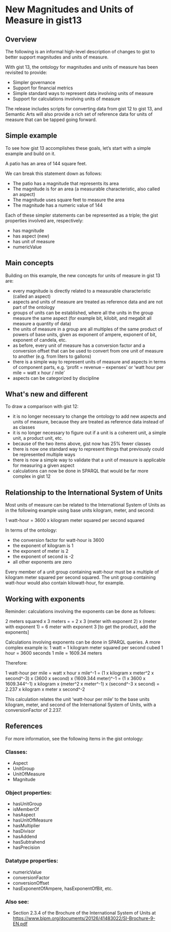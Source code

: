# New Magnitudes and Units of Measure in gist13

## Overview

The following is an informal high-level description of changes to gist to better support magnitudes and units of measure.

With gist 13, the ontology for magnitudes and units of measure has been revisited to provide:

- Simpler governance
- Support for financial metrics
- Simple standard ways to represent data involving units of measure
- Support for calculations involving units of measure

The release includes scripts for converting data from gist 12 to gist 13, and Semantic Arts will also provide a rich set of reference data for units of measure that can be tapped going forward.

## Simple example

To see how gist 13 accomplishes these goals, let’s start with a simple example and build on it.

A patio has an area of 144 square feet.

We can break this statement down as follows:

- The patio has a magnitude that represents its area
- The magnitude is for an area (a measurable characteristic, also called an aspect)
- The magnitude uses square feet to measure the area
- The magnitude has a numeric value of 144

Each of these simpler statements can be represented as a triple; the gist properties involved are, respectively:

- has magnitude
- has aspect (new)
- has unit of measure
- numericValue

## Main concepts

Building on this example, the new concepts for units of measure in gist 13 are:

- every magnitude is directly related to a measurable characteristic (called an aspect)
- aspects and units of measure are treated as reference data and are not part of the ontology
- groups of units can be established, where all the units in the group measure the same aspect (for example bit, kilobit, and megabit all measure a quantity of data)
- the units of measure in a group are all multiples of the same product of powers of base units, given as exponent of ampere, exponent of bit, exponent of candela, etc.
- as before, every unit of measure has a conversion factor and a conversion offset that can be used to convert from one unit of measure to another (e.g. from liters to gallons)
- there is a simple way to represent units of measure and aspects in terms of component parts, e.g. ‘profit = revenue – expenses’ or ‘watt hour per mile = watt x hour / mile’
- aspects can be categorized by discipline

## What's new and different

To draw a comparison with gist 12:

- it is no longer necessary to change the ontology to add new aspects and units of measure, because they are treated as reference data instead of as classes
- it is no longer necessary to figure out if a unit is a coherent unit, a simple unit, a product unit, etc.
- because of the two items above, gist now has 25% fewer classes
- there is now one standard way to represent things that previously could be represented multiple ways
- there is now a simple way to validate that a unit of measure is applicable for measuring a given aspect
- calculations can now be done in SPARQL that would be far more complex in gist 12

## Relationship to the International System of Units

Most units of measure can be related to the International System of Units as in the following example using base units kilogram, meter, and second:

1 watt-hour = 3600 x kilogram meter squared per second squared

In terms of the ontology:

- the conversion factor for watt-hour is 3600
- the exponent of kilogram is 1
- the exponent of meter is 2
- the exponent of second is -2
- all other exponents are zero

Every member of a unit group containing watt-hour must be a multiple of kilogram meter squared per second squared. The unit group containing watt-hour would also contain kilowatt-hour, for example.

## Working with exponents

Reminder: calculations involving the exponents can be done as follows:

2 meters squared x 3 meters = 
= 2 x 3 (meter with exponent 2) x (meter with exponent 1)
= 6 meter with exponent 3    [to get the product, add the exponents]

Calculations involving exponents can be done in SPARQL queries. A more complex example is:
1 watt = 1 kilogram meter squared per second cubed
1 hour = 3600 seconds
1 mile = 1609.34 meters

Therefore:

1 watt-hour per mile
= watt x hour x mile^-1
= (1 x kilogram x meter^2 x second^-3) x (3600 x second) x (1609.344 meter)^-1
= (1 x 3600 x 1609.344^-1)  x kilogram x (meter^2 x meter^-1) x (second^-3 x second)
= 2.237 x kilogram x meter x second^-2

This calculation relates the unit ‘watt-hour per mile’ to the base units kilogram, meter, and second of the International System of Units, with a conversionFactor of 2.237.

## References

For more information, see the following items in the gist ontology:

### Classes:

- Aspect
- UnitGroup
- UnitOfMeasure
- Magnitude

### Object properties:

- hasUnitGroup
- isMemberOf
- hasAspect
- hasUnitOfMeasure
- hasMultiplier
- hasDivisor
- hasAddend
- hasSubtrahend
- hasPrecision

### Datatype properties:

- numericValue
- conversionFactor
- conversionOffset
- hasExponentOfAmpere, hasExponentOfBit, etc.

### Also see:

- Section 2.3.4 of the Brochure of the International System of Units at https://www.bipm.org/documents/20126/41483022/SI-Brochure-9-EN.pdf

